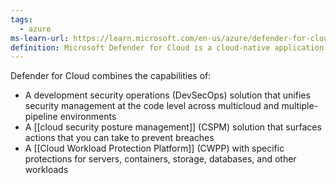 ```yaml
---
tags:
  - azure
ms-learn-url: https://learn.microsoft.com/en-us/azure/defender-for-cloud/defender-for-cloud-introduction
definition: Microsoft Defender for Cloud is a cloud-native application protection platform (CNAPP) that is made up of security measures and practices that are designed to protect cloud-based applications from various cyber threats and vulnerabilities.
---
```

Defender for Cloud combines the capabilities of:

- A development security operations (DevSecOps) solution that unifies security management at the code level across multicloud and multiple-pipeline environments
- A [[cloud security posture management]] (CSPM) solution that surfaces actions that you can take to prevent breaches
- A [[Cloud Workload Protection Platform]] (CWPP) with specific protections for servers, containers, storage, databases, and other workloads